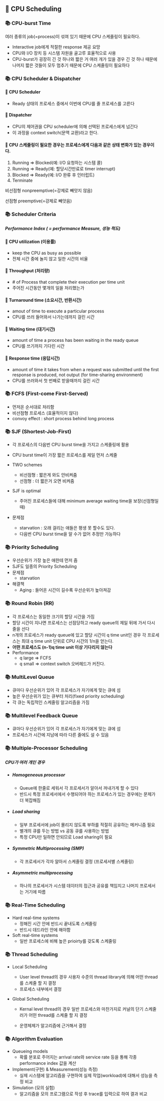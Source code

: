 ## 📖 CPU Scheduling

### 📚 CPU-burst Time

여러 종류의 job(=process)이 섞여 있기 때문에 CPU 스케줄링이 필요하다.

- Interactive job에게 적절한 response 제공 요망
- CPU와 I/O 장치 등 시스템 자원을 골고루 효율적으로 사용
- CPU-burst가 굉장히 긴 것 하나와 짧은 거 여러 개가 있을 경우 긴 것 하나 때문에 나머지 짧은 것들이 모두 멈추기 때문에 CPU 스케줄링이 필요하다



### 📚 CPU Scheduler & Dispatcher

#### 📍 CPU Scheduler

- Ready 상태의 프로세스 중에서 이번에 CPU를 줄 프로세스를 고른다

#### 📍 Dispatcher

- CPU의 제어권을 CPU scheduler에 의해 선택된 프로세스에게 넘긴다
- 이 과정을 context switch(문맥 교환)라고 한다.

#### 📍 CPU 스케줄링이 필요한 경우는 프로세스에게 다음과 같은 상태 변화가 있는 경우이다.

1. Running => Blocked(예: I/O 요청하는 시스템 콜)
2. Running => Ready(예: 할당시간만료로 timer interrupt)
3. Blocked => Ready(예: I/O 완류 후 인터럽트)
4. Terminate

비선점형 nonpreemptive(=강제로 빼앗지 않음)

선점형 preemptive(=강제로 빼앗음)



### 📚 Scheduler Criteria

##### Performance Index ( = performance Measure, 성능 척도)

#### 📍 CPU utilization (이용률)

- keep the CPU as busy as possible
- 전체 시간 중에 놀지 않고 일한 시간의 비율

#### 📍 Throughput (처리량)

- \# of Process that complete their execution per time unit
- 주어진 시간동안 몇개의 일을 처리했는가

#### 📍 Turnaround time (소요시간, 반환시간)

- amout of time to execute a particular process
- CPU를 쓰러 들어와서 나가는데까지 걸린 시간

#### 📍 Waiting time (대기시간)

- amount of time a process has been waiting in the ready queue
- CPU를 쓰기까지 기다린 시간 

#### 📍 Response time (응답시간)

- amount of time it takes from when a request was submitted until the first response is produced, not output (for time-sharing environment)
- CPU를 쓰러와서 첫 번째로 받을때까지 걸린 시간



### 📚 FCFS (First-come First-Served)

- 먼저온 순서대로 처리함
- 비선점형 프로세스 (효율적이지 않다)
- convoy effect : short process behind long process

### 📚 SJF (Shortest-Job-First)

- 각 프로세스의 다음번 CPU burst time을 가지고 스케줄링에 활용
- CPU burst time이 가장 짧은 프로세스를 제일 먼저 스케줄
- TWO schemes
  - 비선점형 : 짧은게 와도 안비켜줌
  - 선점형 : 더 짧은거 오면 비켜줌

- SJF is optimal
  - 주어진 프로세스들에 대해 minimum average waiting time을 보장(선점형일 때)

- 문제점
  - starvation : 오래 걸리는 애들은 평생 못 할수도 있다.
  - 다음번 CPU burst time을 알 수가 없어 추정만 가능하다

### 📚 Priority Scheduling

- 우선순위가 가장 높은 애한테 먼저 줌
- SJF도 일종의 Priority Scheduling
- 문제점
  - starvation
- 해결책
  - Aging : 들어온 시간이 길수록 우선순위가 높아져감

### 📚 Round Robin (RR)

- 각 프로세스는 동일한 크기의 할당 시간을 가짐
- 할당 시간이 지나면 프로세스는 선점당하고 ready queue의 제일 뒤에 가서 다시 줄을 선다
- n개의 프로세스가 ready queue에 있고 할당 시간이 q time unit인 경우 각 프로세스는 최대 q time unit 단위로 CPU 시간의 1/n을 얻는다. 
- **어떤 프로세스도 (n-1)q time unit 이상 기다리지 않는다**
- Performance 
  - q large => FCFS
  - q small => context switch 오버헤드가 커진다.

### 📚 MultiLevel Queue

- 큐마다 우선순위가 있어 각 프로세스가 자기에게 맞는 큐에 섬
- 높은 우선순위가 있는 큐부터 처리(fixed priority scheduling)
- 각 큐는 독립적인 스케줄링 알고리즘을 가짐

### 📚 Multilevel Feedback Queue

- 큐마다 우선순위가 있어 각 프로세스가 자기에게 맞는 큐에 섬
- 프로세스가 시간에 지남에 따라 다른 줄에도 설 수 있음

### 📚 Multiple-Processor Scheduling

##### CPU가 여러 개인 경우

- ##### Homogeneous processor

  - Queue에 한줄로 세워서 각 프로세서가 알아서 꺼내가게 할 수 있다
  - 반드시 특정 프로세서에서 수행되어야 하는 프로세스가 있는 경우에는 문제가 더 복잡해짐

- ##### Load sharing

  - 일부 프로세서에 job이 몰리지 않도록 부하를 적절히 공유하는 메커니즘 필요
  - 별개의 큐를 두는 방법 vs 공동 큐를 사용하는 방법
  - 특정 CPU만 일하면 안되므로 Load sharing이 필요

- ##### Symmetric Multiprocessing (SMP)

  - 각 프로세서가 각자 알아서 스케줄링 결정 (프로세서별 스케줄링)

- ##### Asymmetric multiprocessing

  - 하나의 프로세서가 시스템 데이터의 접근과 공유를 책임지고 나머지 프로세서는 거기에 따름

### 📚 Real-Time Scheduling

- Hard real-time systems
  - 정해진 시간 안에 반드시 끝내도록 스케줄링
  - 반드시 데드라인 안에 해야함
- Soft real-time systems
  - 일반 프로세스에 비해 높은 prioirty를 갖도록 스케줄링

### 📚 Thread Scheduling

- Local Scheduling

  - User level thread의 경우 사용자 수준의 thread library에 의해 어떤 thread를 스케줄 할 지 결정
  - 프로세스 내부에서 결정

- Global Scheduling

  - Kernal level thread의 경우 일반 프로세스와 마찬가지로 커널의 단기 스케줄러가 어떤 thread를 스케줄 할 지 결정

  - 운영체제가 알고리즘에 근거해서 결정

    

### 📚 Algorithm Evaluation

- Queueing models
  - 확률 분포로 주어지는 arrival rate와 service rate 등을 통해 각종 performance index 값을 계산
- Implement(구현) & Measurement(성능 측정)
  - 실제 시스템에 알고리즘을 구현하여 실제 작업(workload)에 대해서 성능을 측정 비교
- Simulation (모의 실험)
  - 알고리즘을 모의 프로그램으로 작성 후 trace를 입력으로 하여 결과 비교